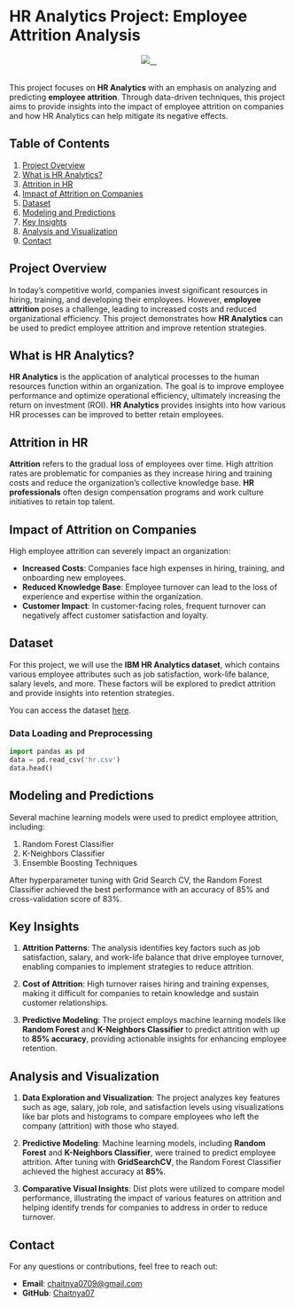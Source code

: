 # HR Analytics Project: Employee Attrition Analysis
<div align="center">
  <a href="#">
    <img src="https://www.ismartrecruit.com/upload/blog/main_image/banner-image.webp">
  </a>
</div>

<br>

This project focuses on **HR Analytics** with an emphasis on analyzing and predicting **employee attrition**. Through data-driven techniques, this project aims to provide insights into the impact of employee attrition on companies and how HR Analytics can help mitigate its negative effects.

## Table of Contents
1. [Project Overview](#project-overview)
2. [What is HR Analytics?](#what-is-hr-analytics)
3. [Attrition in HR](#attrition-in-hr)
4. [Impact of Attrition on Companies](#impact-of-attrition-on-companies)
5. [Dataset](#dataset)
6. [Modeling and Predictions](#modeling-and-predictions)
7. [Key Insights](#key-insights)
8. [Analysis and Visualization](#analysis-and-visualization)
9. [Contact](#contact)

## Project Overview

In today’s competitive world, companies invest significant resources in hiring, training, and developing their employees. However, **employee attrition** poses a challenge, leading to increased costs and reduced organizational efficiency. This project demonstrates how **HR Analytics** can be used to predict employee attrition and improve retention strategies.

## What is HR Analytics?

**HR Analytics** is the application of analytical processes to the human resources function within an organization. The goal is to improve employee performance and optimize operational efficiency, ultimately increasing the return on investment (ROI). **HR Analytics** provides insights into how various HR processes can be improved to better retain employees.

## Attrition in HR

**Attrition** refers to the gradual loss of employees over time. High attrition rates are problematic for companies as they increase hiring and training costs and reduce the organization’s collective knowledge base. **HR professionals** often design compensation programs and work culture initiatives to retain top talent.

## Impact of Attrition on Companies

High employee attrition can severely impact an organization:
- **Increased Costs**: Companies face high expenses in hiring, training, and onboarding new employees.
- **Reduced Knowledge Base**: Employee turnover can lead to the loss of experience and expertise within the organization.
- **Customer Impact**: In customer-facing roles, frequent turnover can negatively affect customer satisfaction and loyalty.

## Dataset

For this project, we will use the **IBM HR Analytics dataset**, which contains various employee attributes such as job satisfaction, work-life balance, salary levels, and more. These factors will be explored to predict attrition and provide insights into retention strategies.

You can access the dataset [here](https://github.com/dsrscientist/IBM_HR_Attrition_Rate_Analytics).

### Data Loading and Preprocessing

```python
import pandas as pd
data = pd.read_csv('hr.csv')
data.head()
```


## Modeling and Predictions

Several machine learning models were used to predict employee attrition, including:

1. Random Forest Classifier
2. K-Neighbors Classifier
3. Ensemble Boosting Techniques

After hyperparameter tuning with Grid Search CV, the Random Forest Classifier achieved the best performance with an accuracy of 85% and cross-validation score of 83%.

## Key Insights

1. **Attrition Patterns**: The analysis identifies key factors such as job satisfaction, salary, and work-life balance that drive employee turnover, enabling companies to implement strategies to reduce attrition.

2. **Cost of Attrition**: High turnover raises hiring and training expenses, making it difficult for companies to retain knowledge and sustain customer relationships.

3. **Predictive Modeling**: The project employs machine learning models like **Random Forest** and **K-Neighbors Classifier** to predict attrition with up to **85% accuracy**, providing actionable insights for enhancing employee retention.

## Analysis and Visualization

1. **Data Exploration and Visualization**: The project analyzes key features such as age, salary, job role, and satisfaction levels using visualizations like bar plots and histograms to compare employees who left the company (attrition) with those who stayed.

2. **Predictive Modeling**: Machine learning models, including **Random Forest** and **K-Neighbors Classifier**, were trained to predict employee attrition. After tuning with **GridSearchCV**, the Random Forest Classifier achieved the highest accuracy at **85%**.

3. **Comparative Visual Insights**: Dist plots were utilized to compare model performance, illustrating the impact of various features on attrition and helping identify trends for companies to address in order to reduce turnover.

## Contact

For any questions or contributions, feel free to reach out:

- **Email**: chaitnya0709@gmail.com
- **GitHub**: [Chaitnya07](https://github.com/Chaitnya07)

